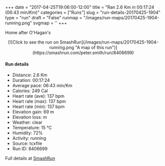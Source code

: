 +++
date = "2017-04-25T19:06:00-12:00"
title = "Ran 2.6 Km in 00:17:24 (06:43 min/Km)"
categories = ["Runs"]
slug = "run-details-20170425-1904"
type = "run"
draft = "False"
runmap = "/images/run-maps/20170425-1904-running.png"
svgmap = '<polyline points="60 0, 59 1, 58 4, 57 7, 57 9, 55 10, 55 11, 55 10, 54 10, 53 11, 55 11, 56 12, 57 13, 57 13, 54 15, 55 17, 54 18, 53 21, 52 22, 58 25, 58 26, 58 27, 57 27, 58 28, 58 30, 58 31, 57 34, 55 35, 55 38, 54 39, 52 38, 51 42, 51 42, 48 43, 48 43, 50 45, 50 46, 50 47, 49 48, 48 49, 47 49, 46 50, 45 53, 44 54, 43 55, 44 56, 42 58, 42 58, 41 59, 42 62, 42 63, 42 63, 43 67, 42 68, 43 70, 43 71, 43 72, 44 73, 44 76, 44 77, 44 80, 45 81, 45 81, 46 82, 49 81, 51 81, 54 80, 56 81, 57 82, 56 87, 56 88, 55 89, 55 89, 54 90, 54 92, 51 99, 51 100, 50 100, 50 100, 50 100">'
+++

Home after O'Hagan's

<!--more-->

<center>
[![Click to see the run on SmashRun](/images/run-maps/20170425-1904-running.png "A map of this run")](https://smashrun.com/peter.smith/run/8406699)
</center>

#### Run details

* Distance: 2.6 Km
* Duration: 00:17:24
* Average pace: 06:43 min/Km
* Calories: 249 Cal
* Heart rate (ave): 137 bpm
* Heart rate (max): 137 bpm
* Heart rate (min): 137 bpm
* Elevation gain: 69 m
* Elevation loss:  m
* Weather: clear
* Temperature: 15 &deg;C
* Humidity: 72%
* Activity: running
* Source: tcxfile
* Run ID: 8406699

Full details at [SmashRun](https://smashrun.com/peter.smith/run/8406699)